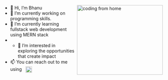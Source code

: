 - 👋 Hi, I’m Bhanu <img align="right" alt="coding from home" src= "https://camo.githubusercontent.com/410dd0b1b800cd1e13965237beee2a32474be978/68747470733a2f2f6d656469612e67697068792e636f6d2f6d656469612f4d3967624264396e6244724f5475314d71782f67697068792e676966" height = 220 width = 270/>
- 🔭 I’m currently working on programming skills.
- 🌱 I’m currently learning fullstack web development using MERN stack
- - 👀 I’m interested in exploring the opportunities that create impact
- 📫 You can reach out to me using &nbsp; <a href="https://linkedin.com/in/bhanups10" target="blank"><img align="center" src="https://i.pinimg.com/originals/de/b4/6f/deb46f02a59e3b3a2aa58fac16290d63.gif" alt="Bhanu Pratap" height="20" width="20" /></a> &nbsp;
<br/> 

<!---
bhanups10/bhanups10 is a ✨ special ✨ repository because its `README.md` (this file) appears on your GitHub profile.
You can click the Preview link to take a look at your changes.

- 👀 I’m interested in exploring the opportunities that create impact
- 💞️ I’m looking to collaborate on ...
Twitter link-----
 <a href="https://twitter.com/bhanups10" target="blank"><img align="center" src="https://cliply.co/wp-content/uploads/2019/07/371907030_TWITTER_ICON_TRANSPARENT_400.gif" alt="Bhanu Pratap" height="35" width="35" /></a> &nbsp;
--->
